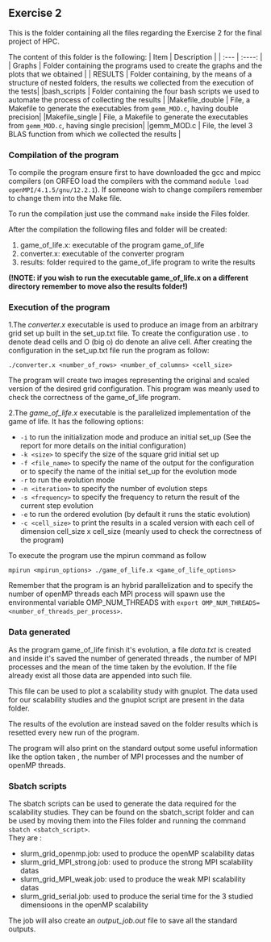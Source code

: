 ## Exercise 2
This is the folder containing all the files regarding the Exercise 2 for the final project of HPC. 


The content of this folder is the following: 
| Item      | Description |
| :---        |    :----:   |
| Graphs      | Folder containing the programs used to create the graphs and the plots that we obtained      |
| RESULTS   | Folder containing, by the means of a structure of nested folders, the results we collected from the execution of the tests|
|bash_scripts | Folder containing the four bash scripts we used to automate the process of collecting the results | 
|Makefile_double | File, a Makefile to generate the executables from `gemm_MOD.c`, having double precision| 
|Makefile_single | File, a Makefile to generate the executables from `gemm_MOD.c`, having single precision| 
|gemm_MOD.c | File, the level 3 BLAS function from which we collected the results | 


### Compilation of the program 
To compile the program ensure first to have downloaded the gcc and mpicc compilers (on ORFEO load the compilers with the command `module load openMPI/4.1.5/gnu/12.2.1`). If someone wish to change compilers remember to change them into the Make file. 

To run the compilation just use the command `make` inside the Files folder. 

After the compilation the following files and folder will be created: 
1. game_of_life.x: executable of the program game_of_life
2. converter.x: executable of the converter program
3. results: folder required to the game_of_life program to write the results

**(!NOTE: if you wish to run the executable game_of_life.x on a different directory remember to move also the results folder!)**

### Execution of the program 
1.The *converter.x* executable is used to produce an image from an arbitrary grid set up built in the set_up.txt file. To create the configuration use . to denote dead cells and O (big o) do denote an alive cell. After creating the configuration in the set_up.txt file run the program as follow: 

`./converter.x <number_of_rows> <number_of_columns> <cell_size>` 

The program will create two images representing the original and scaled version of the desired grid configuration. This program was meanly used to check the correctness of the game_of_life program. 

2.The *game_of_life.x* executable is the parallelized implementation of the game of life. It has the following options:
- `-i` to run the initialization mode and produce an initial set_up (See the report for more details on the initial configuration)
- `-k <size>` to specify the size of the square grid initial set up
- `-f <file_name>` to specify the name of the output for the configuration or to specify the name of the initial set_up for the evolution mode
- `-r` to run the evolution mode
- `-n <iteration>` to specify the number of evolution steps
- `-s <frequency>` to specify the frequency to return the result of the current step evolution
- `-e` to run the ordered evolution (by default it runs the static evolution)
- `-c <cell_size>` to print the results in a scaled version with each cell of dimension cell_size x cell_size (meanly used to check the correctness of the program)



To execute the program use the mpirun command as follow



`mpirun <mpirun_options> ./game_of_life.x <game_of_life_options>`



Remember that the program is an hybrid parallelization and to specify the number of openMP threads each MPI process will spawn use the environmental variable OMP_NUM_THREADS with `export OMP_NUM_THREADS=<number_of_threads_per_process>`. 

### Data generated 
As the program game_of_life finish it's evolution, a file *data.txt* is created and inside it's saved the number of generated threads , the number of MPI processes and the mean of the time taken by the evolution. If the file already exist all those data are appended into such file. 


This file can be used to plot a scalability study with gnuplot. The data used for our scalability studies and the gnuplot script are present in the data folder. 


The results of the evolution are instead saved on the folder results which is resetted every new run of the program. 


The program will also print on the standard output some useful information like the option taken , the number of MPI processes and the number of openMP threads. 

### Sbatch scripts
The sbatch scripts can be used to generate the data required for the scalability studies. They can be found on the sbatch_script folder and can be used by moving them into the Files folder and running the command `sbatch <sbatch_script>`.  
They are :
- slurm_grid_openmp.job: used to produce the openMP scalability datas
- slurm_grid_MPI_strong.job: used to produce the strong MPI scalability datas
- slurm_grid_MPI_weak.job: used to produce the weak MPI scalability datas
- slurm_grid_serial.job: used to produce the serial time for the 3 studied dimensioons in the openMP scalability

The job will also create an *output_job.out* file to save all the standard outputs. 
